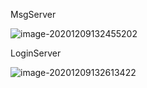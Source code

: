MsgServer

![image-20201209132455202](C:\Users\28299\AppData\Roaming\Typora\typora-user-images\image-20201209132455202.png)



LoginServer

![image-20201209132613422](C:\Users\28299\AppData\Roaming\Typora\typora-user-images\image-20201209132613422.png)